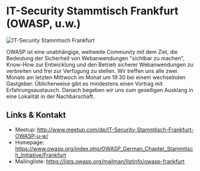 # IT-Security Stammtisch Frankfurt (OWASP, u.w.)
![IT-Security Stammtisch Frankfurt](./owasp.logo.png)

OWASP ist eine unabhängige, weltweite Community mit dem Ziel, die Bedeutung der Sicherheit von Webanwendungen "sichtbar zu machen", Know-How zur Entwicklung und den Betrieb sicherer Webanwendungen zu verbreiten und frei zur Verfügung zu stellen. Wir treffen uns alle zwei Monate am letzten Mittwoch im Monat um 19:30 bei einem wechselnden Gastgeber. Üblicherweise gibt es mindestens einen Vortrag mit Erfahrungsaustausch. Danach begeben wir uns zum geselligen Ausklang in eine Lokalität in der Nachbarschaft.

## Links &amp; Kontakt

* Meetup: <http://www.meetup.com/de/IT-Security-Stammtisch-Frankfurt-OWASP-u-w/>
* Homepage: <https://www.owasp.org/index.php/OWASP_German_Chapter_Stammtisch_Initiative/Frankfurt>
* Mailingliste: <https://lists.owasp.org/mailman/listinfo/owasp-frankfurt>


